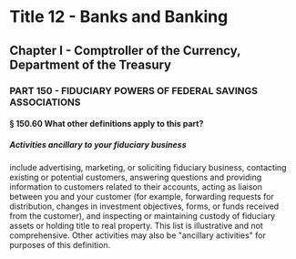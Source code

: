 
# Title 12 - Banks and Banking
## Chapter I - Comptroller of the Currency, Department of the Treasury
### PART 150 - FIDUCIARY POWERS OF FEDERAL SAVINGS ASSOCIATIONS
#### § 150.60 What other definitions apply to this part?
##### Activities ancillary to your fiduciary business

include advertising, marketing, or soliciting fiduciary business, contacting existing or potential customers, answering questions and providing information to customers related to their accounts, acting as liaison between you and your customer (for example, forwarding requests for distribution, changes in investment objectives, forms, or funds received from the customer), and inspecting or maintaining custody of fiduciary assets or holding title to real property. This list is illustrative and not comprehensive. Other activities may also be "ancillary activities" for purposes of this definition.
